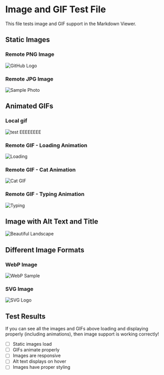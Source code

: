 # Image and GIF Test File

This file tests image and GIF support in the Markdown Viewer.

## Static Images

### Remote PNG Image
![GitHub Logo](https://github.githubassets.com/images/modules/logos_page/GitHub-Mark.png)

### Remote JPG Image
![Sample Photo](https://picsum.photos/400/300)

## Animated GIFs

### Local gif
![test](C:\Users\Francisco\Documents\PROJECTS\travelling-bear-markdown-viewer-rust\vscode_extension.gif)
EEEEEEEE
### Remote GIF - Loading Animation
![Loading](https://media.giphy.com/media/3oEjI6SIIHBdRxXI40/giphy.gif)

### Remote GIF - Cat Animation
![Cat GIF](https://media.giphy.com/media/JIX9t2j0ZTN9S/giphy.gif)

### Remote GIF - Typing Animation
![Typing](https://media.giphy.com/media/13GIgrGdslD9oQ/giphy.gif)

## Image with Alt Text and Title

![Beautiful Landscape](https://picsum.photos/600/400 "A beautiful landscape photo")

## Different Image Formats

### WebP Image
![WebP Sample](https://www.gstatic.com/webp/gallery3/2_webp_ll.png)

### SVG Image
![SVG Logo](https://upload.wikimedia.org/wikipedia/commons/0/02/SVG_logo.svg)

## Test Results

If you can see all the images and GIFs above loading and displaying properly (including animations), then image support is working correctly!

- [ ] Static images load
- [ ] GIFs animate properly
- [ ] Images are responsive
- [ ] Alt text displays on hover
- [ ] Images have proper styling